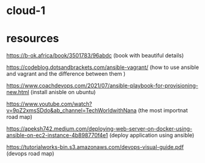 # cloud-1

# resources 

https://b-ok.africa/book/3501783/96abdc (book with beautiful details)

https://codeblog.dotsandbrackets.com/ansible-vagrant/ (how to use ansible and vagrant and the difference between them ) 

https://www.coachdevops.com/2021/07/ansible-playbook-for-provisioning-new.html (install anisble on ubuntu)


https://www.youtube.com/watch?v=9pZ2xmsSDdo&ab_channel=TechWorldwithNana (the most importnat road map)


https://apeksh742.medium.com/deploying-web-server-on-docker-using-ansible-on-ec2-instance-4b898770f4e1 (deploy application using ansible)

https://tutorialworks-bin.s3.amazonaws.com/devops-visual-guide.pdf (devops road map)

